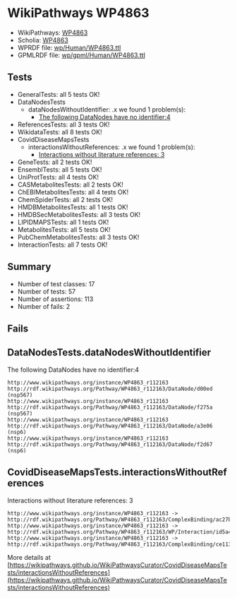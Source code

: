 # WikiPathways WP4863

* WikiPathways: [WP4863](https://identifiers.org/wikipathways:WP4863)
* Scholia: [WP4863](https://scholia.toolforge.org/wikipathways/WP4863)
* WPRDF file: [wp/Human/WP4863.ttl](../wp/Human/WP4863.ttl)
* GPMLRDF file: [wp/gpml/Human/WP4863.ttl](../wp/gpml/Human/WP4863.ttl)

## Tests
* GeneralTests: all 5 tests OK!
* DataNodesTests
    * dataNodesWithoutIdentifier: .x we found 1 problem(s):
        * [The following DataNodes have no identifier:4](#5961a6c5)
* ReferencesTests: all 3 tests OK!
* WikidataTests: all 8 tests OK!
* CovidDiseaseMapsTests
    * interactionsWithoutReferences: .x we found 1 problem(s):
        * [Interactions without literature references: 3](#2e295931)
* GeneTests: all 2 tests OK!
* EnsemblTests: all 5 tests OK!
* UniProtTests: all 4 tests OK!
* CASMetabolitesTests: all 2 tests OK!
* ChEBIMetabolitesTests: all 4 tests OK!
* ChemSpiderTests: all 2 tests OK!
* HMDBMetabolitesTests: all 1 tests OK!
* HMDBSecMetabolitesTests: all 3 tests OK!
* LIPIDMAPSTests: all 1 tests OK!
* MetabolitesTests: all 5 tests OK!
* PubChemMetabolitesTests: all 3 tests OK!
* InteractionTests: all 7 tests OK!


## Summary

* Number of test classes: 17
* Number of tests: 57
* Number of assertions: 113
* Number of fails: 2

## Fails

<a name="5961a6c5" />

## DataNodesTests.dataNodesWithoutIdentifier

The following DataNodes have no identifier:4
```
http://www.wikipathways.org/instance/WP4863_r112163 http://rdf.wikipathways.org/Pathway/WP4863_r112163/DataNode/d00ed (nsp567)
http://www.wikipathways.org/instance/WP4863_r112163 http://rdf.wikipathways.org/Pathway/WP4863_r112163/DataNode/f275a (nsp567)
http://www.wikipathways.org/instance/WP4863_r112163 http://rdf.wikipathways.org/Pathway/WP4863_r112163/DataNode/a3e06 (nsp6)
http://www.wikipathways.org/instance/WP4863_r112163 http://rdf.wikipathways.org/Pathway/WP4863_r112163/DataNode/f2d67 (nsp6)
```

<a name="2e295931" />

## CovidDiseaseMapsTests.interactionsWithoutReferences

Interactions without literature references: 3
```
http://www.wikipathways.org/instance/WP4863_r112163 -> http://rdf.wikipathways.org/Pathway/WP4863_r112163/ComplexBinding/ac27b
http://www.wikipathways.org/instance/WP4863_r112163 -> http://rdf.wikipathways.org/Pathway/WP4863_r112163/WP/Interaction/id5a4fd155
http://www.wikipathways.org/instance/WP4863_r112163 -> http://rdf.wikipathways.org/Pathway/WP4863_r112163/ComplexBinding/ce113
```

More details at [https://wikipathways.github.io/WikiPathwaysCurator/CovidDiseaseMapsTests/interactionsWithoutReferences](https://wikipathways.github.io/WikiPathwaysCurator/CovidDiseaseMapsTests/interactionsWithoutReferences)

